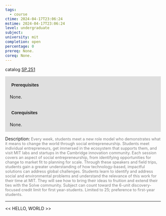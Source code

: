 ```yaml
---
tags:
  - course
ctime: 2024-04-17T23:06:24
mstime: 2024-04-17T23:06:24
level: undergraduate
subject: 
university: mit
completion: open
percentage: 0
prereq: None.
coreq: None.
---
```


catalog [SP.251](http://student.mit.edu/catalog/mSPa.html#SP.251)

<span style="display: block; padding: 15px; background-color: rgb(100, 100, 100, 0.2);"><font id="m_prereq4219_0" style="display: block; font-family: Arial, sans-serif; font-weight: bold; padding: 5px">Prerequisites</font><br><span id="prereq4219_0">None.</span></span>
<span style="display: block; padding: 15px; background-color: rgb(100, 100, 100, 0.2);"><font id="m_coreq4219_0" style="display: block; font-family: Arial, sans-serif; font-weight: bold; padding: 5px">Corequisites</font><br><span id="coreq4219_0">None.</span></span>

<font style="">Description:</font>
<font style="color: grey; font-size: 0.8rem;">Every week, students meet a new role model who demonstrates what it means to change the world through social entrepreneurship. Students meet individual entrepreneurs, get immersed in the ecosystem that supports them, and visit MIT labs and startups in the Cambridge innovation community. Each session covers an aspect of social entrepreneurship, from identifying opportunities for change to market fit to planning for scale. Through these speakers and field trips, students gain a greater understanding of how technology-based, impactful solutions can address global challenges. Students learn to identify and address social and environmental problems and understand the relevance of this work for their time at MIT. They will see how to bring their ideas to fruition and extend their ties with the Solve community. Subject can count toward the 6-unit discovery-focused credit limit for first year-students. Limited to 25; preference to first-year students.</font>



---

<< HELLO, WORLD >>
